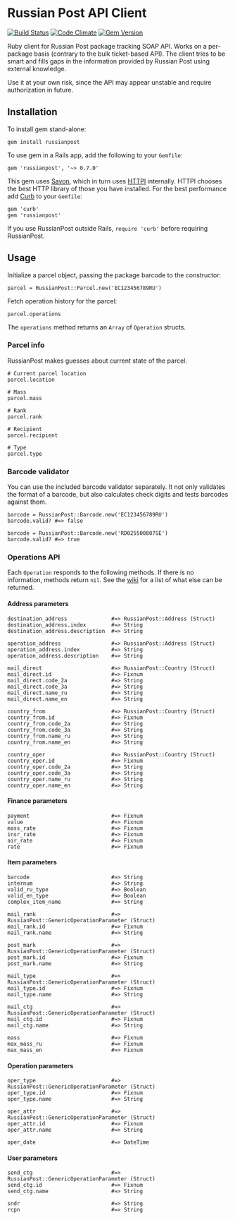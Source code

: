 # Russian Post API Client

[![Build Status](https://travis-ci.org/artemshitov/russianpost.png?branch=master)](https://travis-ci.org/artemshitov/russianpost) [![Code Climate](https://codeclimate.com/github/artemshitov/russianpost.png)](https://codeclimate.com/github/artemshitov/russianpost) [![Gem Version](https://badge.fury.io/rb/russianpost.png)](http://badge.fury.io/rb/russianpost)

Ruby client for Russian Post package tracking SOAP API. Works on a per-package basis (contrary to the bulk ticket-based API). The client tries to be smart and fills gaps in the information provided by Russian Post using external knowledge.

Use it at your own risk, since the API may appear unstable and require authorization in future.

## Installation

To install gem stand-alone:

    gem install russianpost

To use gem in a Rails app, add the following to your `Gemfile`:

    gem 'russianpost', '~> 0.7.0'

This gem uses [Savon](http://savonrb.com/), which in turn uses [HTTPI](https://github.com/savonrb/httpi) internally. HTTPI chooses the best HTTP library of those you have installed. For the best performance add [Curb](https://github.com/taf2/curb) to your `Gemfile`:

    gem 'curb'
    gem 'russianpost'

If you use RussianPost outside Rails, `require 'curb'` before requiring RussianPost.

## Usage

Initialize a parcel object, passing the package barcode to the constructor:

    parcel = RussianPost::Parcel.new('EC123456789RU')

Fetch operation history for the parcel:

    parcel.operations

The `operations` method returns an `Array` of `Operation` structs.

### Parcel info

RussianPost makes guesses about current state of the parcel.

    # Current parcel location
    parcel.location

    # Mass
    parcel.mass

    # Rank
    parcel.rank

    # Recipient
    parcel.recipient

    # Type
    parcel.type

### Barcode validator

You can use the included barcode validator separately. It not only validates the format of a barcode, but also calculates check digits and tests barcodes against them.

    barcode = RussianPost::Barcode.new('EC123456789RU')
    barcode.valid? #=> false

    barcode = RussianPost::Barcode.new('RD025500807SE')
    barcode.valid? #=> true

### Operations API

Each `Operation` responds to the following methods. If there is no information, methods return `nil`. See the [wiki](https://github.com/artemshitov/russianpost/wiki) for a list of what else can be returned.

#### Address parameters

    destination_address              #=> RussianPost::Address (Struct)
    destination_address.index        #=> String
    destination_address.description  #=> String

    operation_address                #=> RussianPost::Address (Struct)
    operation_address.index          #=> String
    operation_address.description    #=> String

    mail_direct                      #=> RussianPost::Country (Struct)
    mail_direct.id                   #=> Fixnum
    mail_direct.code_2a              #=> String
    mail_direct.code_3a              #=> String
    mail_direct.name_ru              #=> String
    mail_direct.name_en              #=> String

    country_from                     #=> RussianPost::Country (Struct)
    country_from.id                  #=> Fixnum
    country_from.code_2a             #=> String
    country_from.code_3a             #=> String
    country_from.name_ru             #=> String
    country_from.name_en             #=> String
    
    country_oper                     #=> RussianPost::Country (Struct)
    country_oper.id                  #=> Fixnum
    country_oper.code_2a             #=> String
    country_oper.code_3a             #=> String
    country_oper.name_ru             #=> String
    country_oper.name_en             #=> String
    
#### Finance parameters          
    
    payment                          #=> Fixnum
    value                            #=> Fixnum
    mass_rate                        #=> Fixnum
    insr_rate                        #=> Fixnum
    air_rate                         #=> Fixnum
    rate                             #=> Fixnum
    
#### Item parameters          

    barcode                          #=> String
    internum                         #=> String
    valid_ru_type                    #=> Boolean
    valid_en_type                    #=> Boolean
    complex_item_name                #=> String
    
    mail_rank                        #=> RussianPost::GenericOperationParameter (Struct)
    mail_rank.id                     #=> Fixnum
    mail_rank.name                   #=> String

    post_mark                        #=> RussianPost::GenericOperationParameter (Struct)
    post_mark.id                     #=> Fixnum
    post_mark.name                   #=> String
    
    mail_type                        #=> RussianPost::GenericOperationParameter (Struct)
    mail_type.id                     #=> Fixnum
    mail_type.name                   #=> String
    
    mail_ctg                         #=> RussianPost::GenericOperationParameter (Struct)
    mail_ctg.id                      #=> Fixnum
    mail_ctg.name                    #=> String
    
    mass                             #=> Fixnum
    max_mass_ru                      #=> Fixnum
    max_mass_en                      #=> Fixnum

#### Operation parameters          

    oper_type                        #=> RussianPost::GenericOperationParameter (Struct)
    oper_type.id                     #=> Fixnum
    oper_type.name                   #=> String

    oper_attr                        #=> RussianPost::GenericOperationParameter (Struct)
    oper_attr.id                     #=> Fixnum
    oper_attr.name                   #=> String

    oper_date                        #=> DateTime

#### User parameters          
    send_ctg                         #=> RussianPost::GenericOperationParameter (Struct)
    send_ctg.id                      #=> Fixnum
    send_ctg.name                    #=> String

    sndr                             #=> String
    rcpn                             #=> String
